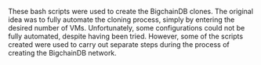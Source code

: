 
These bash scripts were used to create the BigchainDB clones.
The original idea was to fully automate the cloning process, simply by entering the desired number of VMs.
Unfortunately, some configurations could not be fully automated, despite having been tried.
However, some of the scripts created were used to carry out separate steps during the process of creating the BigchainDB network.
